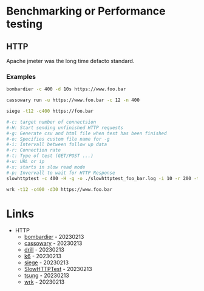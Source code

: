 # Benchmarking or Performance testing

## HTTP

Apache jmeter was the long time defacto standard.

### Examples

```bash
bombardier -c 400 -d 10s https://www.foo.bar

cassowary run -u https://www.foo.bar -c 12 -n 400

siege -t12 -c400 https://foo.bar

#-c: target number of connectsion
#-H: Start sending unfinished HTTP requests
#-g: Generate csv and html file when test has been finished
#-o: Specifies custom file name for -g
#-i: Intervall between follow up data
#-r: Connection rate
#-t: Type of test (GET/POST ...)
#-u: URL or ip
#-x: starts in slow read mode
#-p: Invervall to wait for HTTP Response
slowhttptest -c 400 -H -g -o ./slowhttptest_foo_bar.log -i 10 -r 200 -t GET -u https://www.foo.bar -x 24 -p 2

wrk -t12 -c400 -d30 https://www.foo.bar
```

# Links

* HTTP
  * [bombardier](https://github.com/codesenberg/bombardier) - 20230213
  * [cassowary](https://github.com/rogerwelin/cassowary) - 20230213
  * [drill](https://github.com/fcsonline/drill) - 20230213
  * [k6](https://github.com/grafana/k6?ref=thechiefio) - 20230213
  * [siege](https://github.com/JoeDog/siege) - 20230213
  * [SlowHTTPTest](https://github.com/shekyan/slowhttptest) - 20230213
  * [tsung](https://github.com/processone/tsung) - 20230213
  * [wrk](https://github.com/wg/wrk?ref=thechiefio) - 20230213

